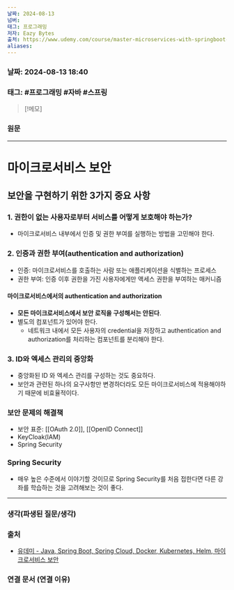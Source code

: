 ```yaml
---
날짜: 2024-08-13
넘버: 
태그: 프로그래밍
저자: Eazy Bytes
출처: https://www.udemy.com/course/master-microservices-with-springboot-docker-kubernetes-korean/
aliases:
---
```

### 날짜:  2024-08-13 18:40

### 태그: #프로그래밍 #자바 #스프링

>[!메모]
>

### 원문
---
# 마이크로서비스 보안
## 보안을 구현하기 위한 3가지 중요 사항
### 1. 권한이 없는 사용자로부터 서비스를 어떻게 보호해야 하는가?
- 마이크로서비스 내부에서 인증 및 권한 부여를 실행하는 방법을 고민해야 한다.
### 2. 인증과 권한 부여(authentication and authorization)
- 인증: 마이크로서비스를 호출하는 사람 또는 애플리케이션을 식별하는 프로세스
- 권한 부여: 인증 이후 권한을 가진 사용자에게만 액세스 권한을 부여하는 매커니즘
#### 마이크로서비스에서의 authentication and authorization
- **모든 마이크로서비스에서 보안 로직을 구성해서는 안된다**.
- 별도의 컴포넌트가 있어야 한다.
	- 네트워크 내에서 모든 사용자의 credential을 저장하고 authentication and authorization를 처리하는 컴포넌트를 분리해야 한다.
### 3. ID와 엑세스 관리의 중앙화
- 중앙화된 ID 와 엑세스 관리를 구성하는 것도 중요하다.
- 보안과 관련된 하나의 요구사항만 변경하더라도 모든 마이크로서비스에 적용해야하기 때문에 비효율적이다.
### 보안 문제의 해결책
- 보안 표준: [[OAuth 2.0]], [[OpenID Connect]]
- KeyCloak(IAM)
- Spring Security
### Spring Security
- 매우 높은 수준에서 이야기할 것이므로 Spring Security를 처음 접한다면 다른 강좌를 학습하는 것을 고려해보는 것이 좋다.

---
### 생각(파생된 질문/생각)

### 출처
- [유데미 - Java, Spring Boot, Spring Cloud, Docker, Kubernetes, Helm, 마이크로서비스 보안](https://www.udemy.com/course/master-microservices-with-springboot-docker-kubernetes-korean/)

### 연결 문서 (연결 이유)
